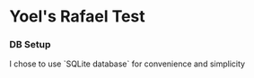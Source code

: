 # Yoel's Rafael Test

### DB Setup

<p>I chose to use `SQLite database` for convenience and simplicity</p>

